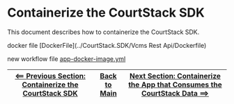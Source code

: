 # Containerize the CourtStack SDK

This document describes how to containerize the CourtStack SDK.

docker file
[DockerFile](../CourtStack.SDK/Vcms Rest Api/Dockerfile)

new workflow file
[app-docker-image.yml](../.github/workflows/sdk-docker-image.yml)

| [<== Previous Section: Containerize the CourtStack SDK](ContainerizeSDK.md) | [Back to Main](../README.md) | [Next Section: Containerize the App that Consumes the CourtStack Data ==>](ContainerizeApp.md) |
|--|--|--|
